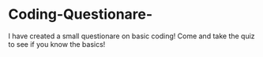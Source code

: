 # Coding-Questionare-
I have created a small questionare on basic coding! Come and take the quiz to see if you know the basics!
